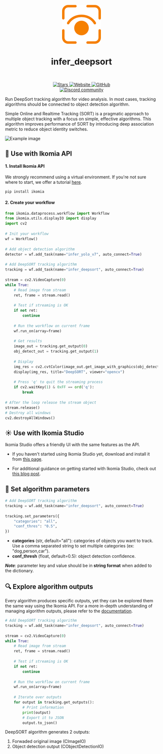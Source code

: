 <div align="center">
  <img src="https://raw.githubusercontent.com/Ikomia-hub/infer_deepsort/main/icons/logo.png" alt="Algorithm icon">
  <h1 align="center">infer_deepsort</h1>
</div>
<br />
<p align="center">
    <a href="https://github.com/Ikomia-hub/infer_deepsort">
        <img alt="Stars" src="https://img.shields.io/github/stars/Ikomia-hub/infer_deepsort">
    </a>
    <a href="https://app.ikomia.ai/hub/">
        <img alt="Website" src="https://img.shields.io/website/http/app.ikomia.ai/en.svg?down_color=red&down_message=offline&up_message=online">
    </a>
    <a href="https://github.com/Ikomia-hub/infer_deepsort/blob/main/LICENSE.md">
        <img alt="GitHub" src="https://img.shields.io/github/license/Ikomia-hub/infer_deepsort.svg?color=blue">
    </a>    
    <br>
    <a href="https://discord.com/invite/82Tnw9UGGc">
        <img alt="Discord community" src="https://img.shields.io/badge/Discord-white?style=social&logo=discord">
    </a> 
</p>

Run DeepSort tracking algorithm for video analysis. In most cases, tracking algorithms should be connected to object detection algorithm.

Simple Online and Realtime Tracking (SORT) is a pragmatic approach to multiple object tracking with a focus on simple, effective algorithms. This algorithm improves performance of SORT by introducing deep association metric to reduce object identity switches.

![Example image](https://raw.githubusercontent.com/Ikomia-hub/infer_deepsort/feat/new_readme/icons/example.jpg)

## :rocket: Use with Ikomia API

#### 1. Install Ikomia API

We strongly recommend using a virtual environment. If you're not sure where to start, we offer a tutorial [here](https://www.ikomia.ai/blog/a-step-by-step-guide-to-creating-virtual-environments-in-python).

```sh
pip install ikomia
```

#### 2. Create your workflow

```python
from ikomia.dataprocess.workflow import Workflow
from ikomia.utils.displayIO import display
import cv2

# Init your workflow
wf = Workflow()

# Add object detection algorithm
detector = wf.add_task(name="infer_yolo_v7", auto_connect=True)

# Add DeepSORT tracking algorithm
tracking = wf.add_task(name="infer_deepsort", auto_connect=True)

stream = cv2.VideoCapture(0)
while True:
    # Read image from stream
    ret, frame = stream.read()

    # Test if streaming is OK
    if not ret:
        continue

    # Run the workflow on current frame
    wf.run_on(array=frame)

    # Get results
    image_out = tracking.get_output(0)
    obj_detect_out = tracking.get_output(1)

    # Display
    img_res = cv2.cvtColor(image_out.get_image_with_graphics(obj_detect_out), cv2.COLOR_BGR2RGB)
    display(img_res, title="DeepSORT", viewer="opencv")

    # Press 'q' to quit the streaming process
    if cv2.waitKey(1) & 0xFF == ord('q'):
        break

# After the loop release the stream object
stream.release()
# Destroy all windows
cv2.destroyAllWindows()

```

## :sunny: Use with Ikomia Studio

Ikomia Studio offers a friendly UI with the same features as the API.

- If you haven't started using Ikomia Studio yet, download and install it from [this page](https://www.ikomia.ai/studio).

- For additional guidance on getting started with Ikomia Studio, check out [this blog post](https://www.ikomia.ai/blog/how-to-get-started-with-ikomia-studio).

## :pencil: Set algorithm parameters

```python
# Add DeepSORT tracking algorithm
tracking = wf.add_task(name="infer_deepsort", auto_connect=True)

tracking.set_parameters({
    "categories": "all",
    "conf_thres": "0.5",
})
```

- **categories** (str, default="all"): categories of objects you want to track. Use a comma separated string to set multiple categories (ex: "dog,person,car").
- **conf_thresh** (float, default=0.5): object detection confidence.

***Note***: parameter key and value should be in **string format** when added to the dictionary.

## :mag: Explore algorithm outputs

Every algorithm produces specific outputs, yet they can be explored them the same way using the Ikomia API. For a more in-depth understanding of managing algorithm outputs, please refer to the [documentation](https://ikomia-dev.github.io/python-api-documentation/advanced_guide/IO_management.html).

```python
# Add DeepSORT tracking algorithm
tracking = wf.add_task(name="infer_deepsort", auto_connect=True)

stream = cv2.VideoCapture(0)
while True:
    # Read image from stream
    ret, frame = stream.read()

    # Test if streaming is OK
    if not ret:
        continue

    # Run the workflow on current frame
    wf.run_on(array=frame)

    # Iterate over outputs
    for output in tracking.get_outputs():
        # Print information
        print(output)
        # Export it to JSON
        output.to_json()
```

DeepSORT algorithm generates 2 outputs:

1. Forwaded original image (CImageIO)
2. Object detection output (CObjectDetectionIO)
